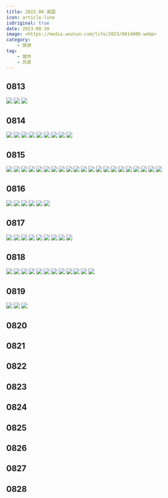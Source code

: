 ```yaml
---
title: 2023.08-英国
icon: article-line
isOriginal: true
date: 2023-08-30
image: <https://media.wozsun.com/life/2023/0814000.webp>
category:
    - 旅游
tag:
    - 城市
    - 风景
---
```

## 0813

<div class=image-preview>
    <img src="https://media.wozsun.com/life/2023/0813001.webp"/>
    <img src="https://media.wozsun.com/life/2023/0813002.webp"/>
    <img src="https://media.wozsun.com/life/2023/0813003.webp"/>
</div>

## 0814

<div class=image-preview>
    <img src="https://media.wozsun.com/life/2023/0814001.webp"/>
    <img src="https://media.wozsun.com/life/2023/0814005.webp"/>
    <img src="https://media.wozsun.com/life/2023/0814003.webp"/>
    <img src="https://media.wozsun.com/life/2023/0814004.webp"/>
    <img src="https://media.wozsun.com/life/2023/0814002.webp"/>
    <img src="https://media.wozsun.com/life/2023/0814006.webp"/>
    <img src="https://media.wozsun.com/life/2023/0814007.webp"/>
    <img src="https://media.wozsun.com/life/2023/0814008.webp"/>
    <img src="https://media.wozsun.com/life/2023/0814009.webp"/>
</div>

## 0815

<div class=image-preview>
    <img src="https://media.wozsun.com/life/2023/0815001.webp"/>
    <img src="https://media.wozsun.com/life/2023/0815002.webp"/>
    <img src="https://media.wozsun.com/life/2023/0815003.webp"/>
    <img src="https://media.wozsun.com/life/2023/0815004.webp"/>
    <img src="https://media.wozsun.com/life/2023/0815005.webp"/>
    <img src="https://media.wozsun.com/life/2023/0815006.webp"/>
    <img src="https://media.wozsun.com/life/2023/0815007.webp"/>
    <img src="https://media.wozsun.com/life/2023/0815008.webp"/>
    <img src="https://media.wozsun.com/life/2023/0815009.webp"/>
    <img src="https://media.wozsun.com/life/2023/0815010.webp"/>
    <img src="https://media.wozsun.com/life/2023/0815011.webp"/>
    <img src="https://media.wozsun.com/life/2023/0815012.webp"/>
    <img src="https://media.wozsun.com/life/2023/0815013.webp"/>
    <img src="https://media.wozsun.com/life/2023/0815014.webp"/>
    <img src="https://media.wozsun.com/life/2023/0815015.webp"/>
    <img src="https://media.wozsun.com/life/2023/0815016.webp"/>
    <img src="https://media.wozsun.com/life/2023/0815017.webp"/>
    <img src="https://media.wozsun.com/life/2023/0815018.webp"/>
    <img src="https://media.wozsun.com/life/2023/0815019.webp"/>
    <img src="https://media.wozsun.com/life/2023/0815020.webp"/>
    <img src="https://media.wozsun.com/life/2023/0815021.webp"/>
</div>

## 0816

<div class=image-preview>
    <img src="https://media.wozsun.com/life/2023/0816001.webp"/>
    <img src="https://media.wozsun.com/life/2023/0816002.webp"/>
    <img src="https://media.wozsun.com/life/2023/0816003.webp"/>
    <img src="https://media.wozsun.com/life/2023/0816004.webp"/>
    <img src="https://media.wozsun.com/life/2023/0816005.webp"/>
    <img src="https://media.wozsun.com/life/2023/0816006.webp"/>
</div>

## 0817

<div class=image-preview>
    <img src="https://media.wozsun.com/life/2023/0817001.webp"/>
    <img src="https://media.wozsun.com/life/2023/0817002.webp"/>
    <img src="https://media.wozsun.com/life/2023/0817003.webp"/>
    <img src="https://media.wozsun.com/life/2023/0817004.webp"/>
    <img src="https://media.wozsun.com/life/2023/0817005.webp"/>
    <img src="https://media.wozsun.com/life/2023/0817006.webp"/>
    <img src="https://media.wozsun.com/life/2023/0817007.webp"/>
    <img src="https://media.wozsun.com/life/2023/0817008.webp"/>
    <img src="https://media.wozsun.com/life/2023/0817009.webp"/>
</div>

## 0818

<div class=image-preview>
    <img src="https://media.wozsun.com/life/2023/0818001.webp"/>
    <img src="https://media.wozsun.com/life/2023/0818002.webp"/>
    <img src="https://media.wozsun.com/life/2023/0818003.webp"/>
    <img src="https://media.wozsun.com/life/2023/0818004.webp"/>
    <img src="https://media.wozsun.com/life/2023/0818005.webp"/>
    <img src="https://media.wozsun.com/life/2023/0818006.webp"/>
    <img src="https://media.wozsun.com/life/2023/0818007.webp"/>
    <img src="https://media.wozsun.com/life/2023/0818008.webp"/>
    <img src="https://media.wozsun.com/life/2023/0818009.webp"/>
    <img src="https://media.wozsun.com/life/2023/0818010.webp"/>
    <img src="https://media.wozsun.com/life/2023/0818011.webp"/>
    <img src="https://media.wozsun.com/life/2023/0818012.webp"/>
</div>

## 0819

<div class=image-preview>
    <img src="https://media.wozsun.com/life/2023/0819001.webp"/>
    <img src="https://media.wozsun.com/life/2023/0819002.webp"/>
    <img src="https://media.wozsun.com/life/2023/0819003.webp"/>
</div>

## 0820

<div class=image-preview>

</div>

## 0821

<div class=image-preview>

</div>

## 0822

<div class=image-preview>

</div>

## 0823

<div class=image-preview>

</div>

## 0824

<div class=image-preview>

</div>

## 0825

<div class=image-preview>

</div>

## 0826

<div class=image-preview>

</div>

## 0827

<div class=image-preview>

</div>

## 0828

<div class=image-preview>

</div>
